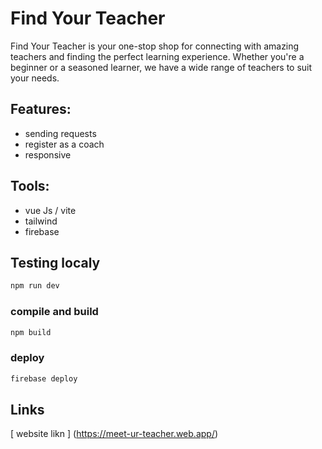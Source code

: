 # Find Your Teacher

Find Your Teacher is your one-stop shop for connecting with amazing teachers and finding the perfect learning experience. Whether you're a beginner or a seasoned learner, we have a wide range of teachers to suit your needs.

## Features:
- sending requests
- register as a coach
- responsive

## Tools:
- vue Js / vite
- tailwind
- firebase

## Testing localy

```sh
npm run dev
```

### compile and build

```sh
npm build
```

### deploy

```sh
firebase deploy
```
## Links

[ website likn ] (https://meet-ur-teacher.web.app/)
